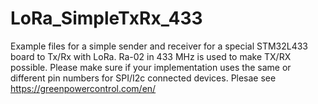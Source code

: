 # LoRa_SimpleTxRx_433
Example files for a simple sender and receiver for a special STM32L433 board to Tx/Rx with LoRa. 
Ra-02 in 433 MHz is used to make TX/RX possible.
Please make sure if your implementation uses the same or different pin numbers for SPI/I2c connected devices.
Plesae see https://greenpowercontrol.com/en/
